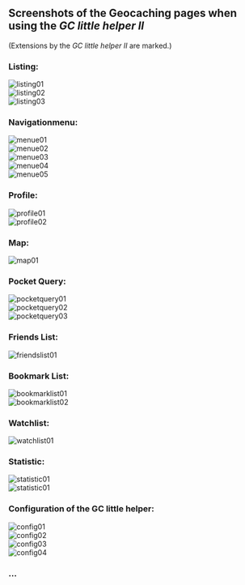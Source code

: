 ## Screenshots of the Geocaching pages when using the *GC little helper II*

(Extensions by the *GC little helper II* are marked.)

### Listing:
<img src="../images/screenshot_listing01.jpg" title="Listing head" alt="listing01"><br>
<img src="../images/screenshot_listing02.jpg" title="Listing VIP lists" alt="listing02"><br>
<img src="../images/screenshot_listing03.jpg" title="Listing logs" alt="listing03"><br>

### Navigationmenu:
<img src="../images/screenshot_menue01.jpg" title="Navigationmenu different variants" alt="menue01"><br>
<img src="../images/screenshot_menue02.jpg" title="Navigationmenu different variants" alt="menue02"><br>
<img src="../images/screenshot_menue03.jpg" title="Navigationmenu different variants" alt="menue03"><br>
<img src="../images/screenshot_menue04.jpg" title="Navigationmenu different variants" alt="menue04"><br>
<img src="../images/screenshot_menue05.jpg" title="Navigationmenu different variants" alt="menue05"><br>

### Profile:
<img src="../images/screenshot_profile01.jpg" title="Profile" alt="profile01"><br>
<img src="../images/screenshot_profile02.jpg" title="Profile" alt="profile02"><br>

### Map:
<img src="../images/screenshot_map01.jpg" title="Map" alt="map01"><br>

### Pocket Query:
<img src="../images/screenshot_pocketquery01.jpg" title="Active Pocket Queries" alt="pocketquery01"><br>
<img src="../images/screenshot_pocketquery02.jpg" title="Pocket Queries Ready for Download" alt="pocketquery02"><br>
<img src="../images/screenshot_pocketquery03.jpg" title="Pocket Query" alt="pocketquery03"><br>

### Friends List:
<img src="../images/screenshot_friendslist01.jpg" title="Your Friends" alt="friendslist01"><br>

### Bookmark List:
<img src="../images/screenshot_bookmarklist01.jpg" title="Bookmark Lists" alt="bookmarklist01"><br>
<img src="../images/screenshot_bookmarklist02.jpg" title="Bookmark List" alt="bookmarklist02"><br>

### Watchlist:
<img src="../images/screenshot_watchlist01.jpg" title="Watchlist" alt="watchlist01"><br>

### Statistic:
<img src="../images/screenshot_statistic02.jpg" title="Logs" alt="statistic01"><br>
<img src="../images/screenshot_statistic01.jpg" title="Matrix" alt="statistic01"><br>

### Configuration of the GC little helper:
<img src="../images/screenshot_config01.jpg" title="Configuration global parameter" alt="config01"><br>
<img src="../images/screenshot_config02.jpg" title="Configuration homezone map" alt="config02"><br>
<img src="../images/screenshot_config03.jpg" title="Configuration Linklist" alt="config03"><br>
<img src="../images/screenshot_config04.jpg" title="Configuration listing" alt="config04"><br>

### ...

